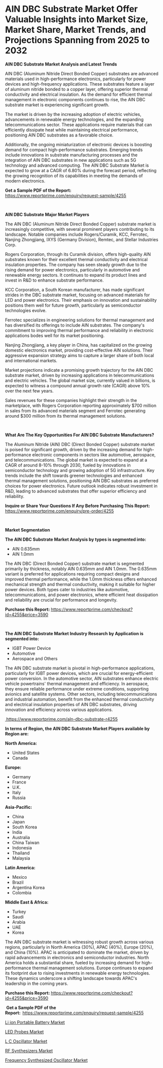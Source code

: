 <p><h1>AlN DBC Substrate Market Offer Valuable Insights into Market Size, Market Share, Market Trends, and Projections Spanning from 2025 to 2032</h1></p><p><strong>AlN DBC Substrate Market Analysis and Latest Trends</strong></p>
<p><p>AlN DBC (Aluminum Nitride Direct Bonded Copper) substrates are advanced materials used in high-performance electronics, particularly for power devices and high-frequency applications. These substrates feature a layer of aluminum nitride bonded to a copper layer, offering superior thermal conductivity and electrical insulation. As the demand for efficient thermal management in electronic components continues to rise, the AlN DBC substrate market is experiencing significant growth.</p><p>The market is driven by the increasing adoption of electric vehicles, advancements in renewable energy technologies, and the expanding telecommunications sector. These applications require materials that can efficiently dissipate heat while maintaining electrical performance, positioning AlN DBC substrates as a favorable choice. </p><p>Additionally, the ongoing miniaturization of electronic devices is boosting demand for compact high-performance substrates. Emerging trends include innovations in substrate manufacturing processes and the integration of AlN DBC substrates in new applications such as 5G technology and advanced computing. The AlN DBC Substrate Market is expected to grow at a CAGR of 6.80% during the forecast period, reflecting the growing recognition of its capabilities in meeting the demands of modern electronics.</p></p>
<p><strong>Get a Sample PDF of the Report:&nbsp;</strong> <a href="https://www.reportprime.com/enquiry/request-sample/4255?utm_campaign=96&utm_medium=2&utm_source=Github&utm_content=ia&utm_term=19032025&utm_id=aln-dbc-substrate">https://www.reportprime.com/enquiry/request-sample/4255</a></p>
<p>&nbsp;</p>
<p><strong>AlN DBC Substrate Major Market Players</strong></p>
<p><p>The AlN DBC (Aluminum Nitride Direct Bonded Copper) substrate market is increasingly competitive, with several prominent players contributing to its landscape. Notable companies include Rogers/Curamik, KCC, Ferrotec, Nanjing Zhongjiang, IXYS (Germany Division), Remtec, and Stellar Industries Corp.</p><p>Rogers Corporation, through its Curamik division, offers high-quality AlN substrates known for their excellent thermal conductivity and electrical insulation properties. The company has seen steady growth due to the rising demand for power electronics, particularly in automotive and renewable energy sectors. It continues to expand its product lines and invest in R&D to enhance substrate performance.</p><p>KCC Corporation, a South Korean manufacturer, has made significant strides in the DBC substrate market, focusing on advanced materials for LED and power electronics. Their emphasis on innovation and sustainability positions them well for future growth, particularly as semiconductor technologies evolve.</p><p>Ferrotec specializes in engineering solutions for thermal management and has diversified its offerings to include AlN substrates. The company's commitment to improving thermal performance and reliability in electronic applications bodes well for its market positioning.</p><p>Nanjing Zhongjiang, a key player in China, has capitalized on the growing domestic electronics market, providing cost-effective AlN solutions. Their aggressive expansion strategy aims to capture a larger share of both local and international markets.</p><p>Market projections indicate a promising growth trajectory for the AlN DBC substrate market, driven by increasing applications in telecommunications and electric vehicles. The global market size, currently valued in billions, is expected to witness a compound annual growth rate (CAGR) above 10% over the next few years.</p><p>Sales revenues for these companies highlight their strength in the marketplace, with Rogers Corporation reporting approximately $700 million in sales from its advanced materials segment and Ferrotec generating around $300 million from its thermal management solutions.</p></p>
<p>&nbsp;</p>
<p><strong>What Are The Key Opportunities For AlN DBC Substrate Manufacturers?</strong></p>
<p><p>The Aluminum Nitride (AlN) DBC (Direct Bonded Copper) substrate market is poised for significant growth, driven by the increasing demand for high-performance electronic components in sectors like automotive, aerospace, and telecommunications. The global market is expected to expand at a CAGR of around 8-10% through 2030, fueled by innovations in semiconductor technology and growing adoption of 5G infrastructure. Key trends include the shift towards greener technologies and enhanced thermal management solutions, positioning AlN DBC substrates as preferred choices for power electronics. Future outlook indicates robust investment in R&D, leading to advanced substrates that offer superior efficiency and reliability.</p></p>
<p><strong>Inquire or Share Your Questions If Any Before Purchasing This Report:</strong> <a href="https://www.reportprime.com/enquiry/pre-order/4255?utm_campaign=96&utm_medium=2&utm_source=Github&utm_content=ia&utm_term=19032025&utm_id=aln-dbc-substrate">https://www.reportprime.com/enquiry/pre-order/4255</a></p>
<p>&nbsp;</p>
<p><strong>Market Segmentation</strong></p>
<p><strong>The AlN DBC Substrate Market Analysis by types is segmented into:</strong></p>
<p><ul><li>AlN 0.635mm</li><li>AlN 1.0mm</li></ul></p>
<p><p>The AlN DBC (Direct Bonded Copper) substrate market is segmented primarily by thickness, notably AlN 0.635mm and AlN 1.0mm. The 0.635mm variant is preferred for applications requiring compact designs and improved thermal performance, while the 1.0mm thickness offers enhanced mechanical strength and thermal conductivity, making it suitable for higher power devices. Both types cater to industries like automotive, telecommunications, and power electronics, where efficient heat dissipation and reliability are crucial for performance and longevity.</p></p>
<p><strong>Purchase this Report:&nbsp;</strong><a href="https://www.reportprime.com/checkout?id=4255&price=3590&utm_campaign=96&utm_medium=2&utm_source=Github&utm_content=ia&utm_term=19032025&utm_id=aln-dbc-substrate">https://www.reportprime.com/checkout?id=4255&price=3590</a></p>
<p>&nbsp;</p>
<p><strong>The AlN DBC Substrate Market Industry Research by Application is segmented into:</strong></p>
<p><ul><li>IGBT Power Device</li><li>Automotive</li><li>Aerospace and Others</li></ul></p>
<p><p>The AlN DBC substrate market is pivotal in high-performance applications, particularly for IGBT power devices, which are crucial for energy-efficient power conversion. In the automotive sector, AlN substrates enhance electric vehicle powertrains' thermal management and efficiency. In aerospace, they ensure reliable performance under extreme conditions, supporting avionics and satellite systems. Other sectors, including telecommunications and industrial automation, benefit from the enhanced thermal conductivity and electrical insulation properties of AlN DBC substrates, driving innovation and efficiency across various applications.</p></p>
<p><a href="https://www.reportprime.com/aln-dbc-substrate-r4255?utm_campaign=96&utm_medium=2&utm_source=Github&utm_content=ia&utm_term=19032025&utm_id=aln-dbc-substrate">&nbsp;https://www.reportprime.com/aln-dbc-substrate-r4255</a></p>
<p><strong>In terms of Region, the AlN DBC Substrate Market Players available by Region are:</strong></p>
<p>
    <p> <strong> North America: </strong>
        <ul>
            <li>United States</li>
            <li>Canada</li>
        </ul>
        </p> 
    <p> <strong> Europe: </strong>
        <ul>
            <li>Germany</li>
            <li>France</li>
            <li>U.K.</li>
            <li>Italy</li>
            <li>Russia</li>
        </ul>
        </p> 
    <p> <strong> Asia-Pacific: </strong>
        <ul>
            <li>China</li>
            <li>Japan</li>
            <li>South Korea</li>
            <li>India</li>
            <li>Australia</li>
            <li>China Taiwan</li>
            <li>Indonesia</li>
            <li>Thailand</li>
            <li>Malaysia</li>
        </ul>
        </p> 
    <p> <strong> Latin America: </strong>
        <ul>
            <li>Mexico</li>
            <li>Brazil</li>
            <li>Argentina Korea</li>
            <li>Colombia</li>
        </ul>
        </p> 
    <p> <strong> Middle East & Africa: </strong>
        <ul>
            <li>Turkey</li>
            <li>Saudi</li>
            <li>Arabia</li>
            <li>UAE</li>
            <li>Korea</li>
        </ul>
    </p>
    </p>
<p><p>The AlN DBC substrate market is witnessing robust growth across various regions, particularly in North America (30%), APAC (40%), Europe (20%), and China (10%). APAC is anticipated to dominate the market, driven by rapid advancements in electronics and semiconductor industries. North America holds a substantial share, fueled by increasing demand for high-performance thermal management solutions. Europe continues to expand its footprint due to rising investments in renewable energy technologies. These dynamics underscore a shifting landscape towards APAC's leadership in the coming years.</p></p>
<p><strong>Purchase this Report: </strong><a href="https://www.reportprime.com/checkout?id=4255&price=3590&utm_campaign=96&utm_medium=2&utm_source=Github&utm_content=ia&utm_term=19032025&utm_id=aln-dbc-substrate">https://www.reportprime.com/checkout?id=4255&price=3590</a></p>
<p>&nbsp;<strong>Get a Sample PDF of the Report:&nbsp;&nbsp;</strong><a href="https://www.reportprime.com/enquiry/request-sample/4255?utm_campaign=96&utm_medium=2&utm_source=Github&utm_content=ia&utm_term=19032025&utm_id=aln-dbc-substrate">https://www.reportprime.com/enquiry/request-sample/4255</a></p>
<p><strong></strong></p>
<p><p><a href="https://github.com/DianaWilson796/Market-Research-Report-List-1/blob/main/li-ion-portable-battery-market.md?utm_campaign=96&utm_medium=2&utm_source=Github&utm_content=ia&utm_term=19032025&utm_id=aln-dbc-substrate">Li ion Portable Battery Market</a></p><p><a href="https://github.com/ovtkosle/Market-Research-Report-List-1/blob/main/led-probes-market.md?utm_campaign=96&utm_medium=2&utm_source=Github&utm_content=ia&utm_term=19032025&utm_id=aln-dbc-substrate">LED Probes Market</a></p><p><a href="https://github.com/nabadeneme/Market-Research-Report-List-1/blob/main/l-c-oscillator-market.md?utm_campaign=96&utm_medium=2&utm_source=Github&utm_content=ia&utm_term=19032025&utm_id=aln-dbc-substrate">L C Oscillator Market</a></p><p><a href="https://github.com/maclarensidney/Market-Research-Report-List-1/blob/main/rf-synthesizers-market.md?utm_campaign=96&utm_medium=2&utm_source=Github&utm_content=ia&utm_term=19032025&utm_id=aln-dbc-substrate">RF Synthesizers Market</a></p><p><a href="https://github.com/vitrilaoire/Market-Research-Report-List-1/blob/main/frequency-synthesized-oscillator-market.md?utm_campaign=96&utm_medium=2&utm_source=Github&utm_content=ia&utm_term=19032025&utm_id=aln-dbc-substrate">Frequency Synthesized Oscillator Market</a></p></p>